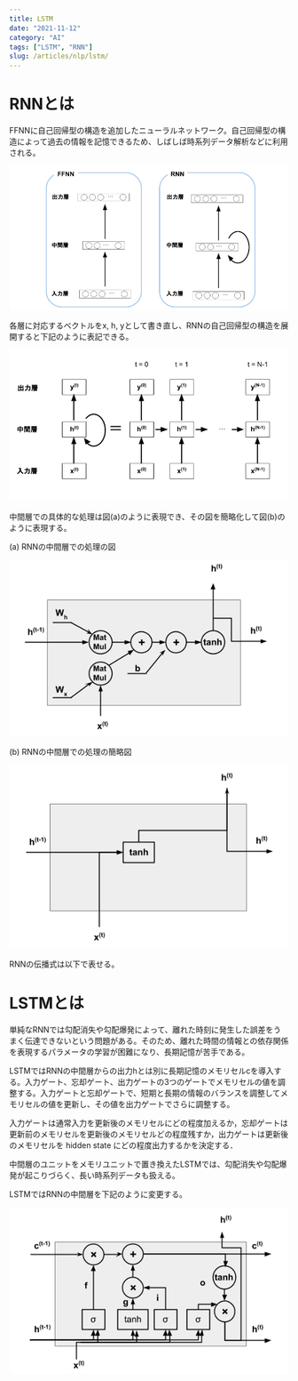 ```yaml
---
title: LSTM
date: "2021-11-12"
category: "AI"
tags: ["LSTM", "RNN"]
slug: /articles/nlp/lstm/
---
```


# RNNとは
FFNNに自己回帰型の構造を追加したニューラルネットワーク。自己回帰型の構造によって過去の情報を記憶できるため、しばしば時系列データ解析などに利用される。

![FFNNとRNN](./rnn-1.png)

各層に対応するベクトルをx, h, yとして書き直し、RNNの自己回帰型の構造を展開すると下記のように表記できる。

![RNNの簡略図](./rnn-2.png)

中間層での具体的な処理は図(a)のように表現でき、その図を簡略化して図(b)のように表現する。

(a) RNNの中間層での処理の図

![RNNの中間層](./rnn-3.png)

(b) RNNの中間層での処理の簡略図

![RNNの中間層の簡略図](./rnn-4.png)

RNNの伝播式は以下で表せる。

# LSTMとは
単純なRNNでは勾配消失や勾配爆発によって、離れた時刻に発生した誤差をうまく伝達できないという問題がある。そのため、離れた時間の情報との依存関係を表現するパラメータの学習が困難になり、長期記憶が苦手である。

LSTMではRNNの中間層からの出力hとは別に長期記憶のメモリセルcを導入する。入力ゲート、忘却ゲート、出力ゲートの3つのゲートでメモリセルの値を調整する。入力ゲートと忘却ゲートで、短期と長期の情報のバランスを調整してメモリセルの値を更新し、その値を出力ゲートでさらに調整する。

入力ゲートは通常入力を更新後のメモリセルにどの程度加えるか，忘却ゲートは更新前のメモリセルを更新後のメモリセルどの程度残すか，出力ゲートは更新後のメモリセルを hidden state にどの程度出力するかを決定する．

中間層のユニットをメモリユニットで置き換えたLSTMでは、勾配消失や勾配爆発が起こりづらく、長い時系列データも扱える。

LSTMではRNNの中間層を下記のように変更する。

![LSTMの中間層](./lstm.png)